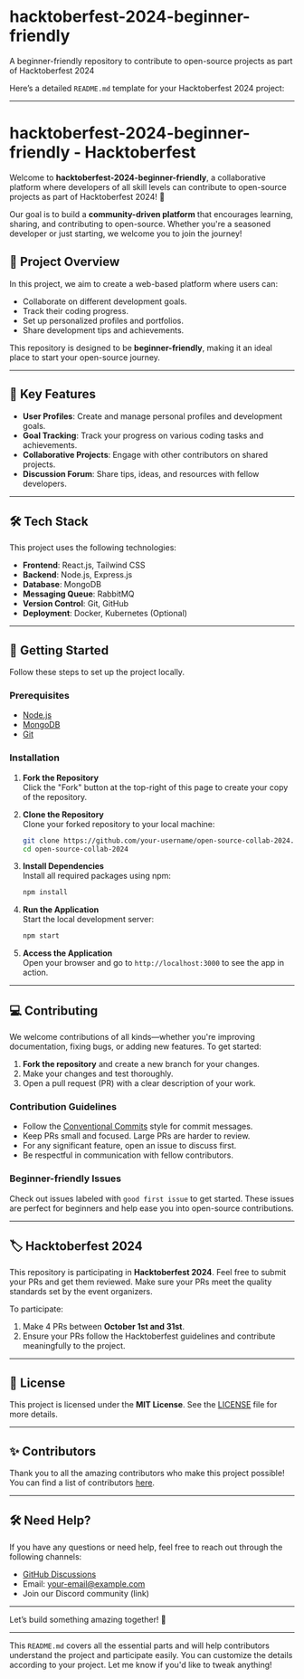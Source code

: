 # hacktoberfest-2024-beginner-friendly
A beginner-friendly repository to contribute to open-source projects as part of Hacktoberfest 2024



Here’s a detailed `README.md` template for your Hacktoberfest 2024 project:

---

# hacktoberfest-2024-beginner-friendly - Hacktoberfest

Welcome to **hacktoberfest-2024-beginner-friendly**, a collaborative platform where developers of all skill levels can contribute to open-source projects as part of Hacktoberfest 2024! 🎉

Our goal is to build a **community-driven platform** that encourages learning, sharing, and contributing to open-source. Whether you're a seasoned developer or just starting, we welcome you to join the journey!

## 🚀 Project Overview

In this project, we aim to create a web-based platform where users can:
- Collaborate on different development goals.
- Track their coding progress.
- Set up personalized profiles and portfolios.
- Share development tips and achievements.

This repository is designed to be **beginner-friendly**, making it an ideal place to start your open-source journey.

---

## 🎯 Key Features
- **User Profiles**: Create and manage personal profiles and development goals.
- **Goal Tracking**: Track your progress on various coding tasks and achievements.
- **Collaborative Projects**: Engage with other contributors on shared projects.
- **Discussion Forum**: Share tips, ideas, and resources with fellow developers.

---

## 🛠 Tech Stack

This project uses the following technologies:
- **Frontend**: React.js, Tailwind CSS
- **Backend**: Node.js, Express.js
- **Database**: MongoDB
- **Messaging Queue**: RabbitMQ
- **Version Control**: Git, GitHub
- **Deployment**: Docker, Kubernetes (Optional)

---

## 🚀 Getting Started

Follow these steps to set up the project locally.

### Prerequisites

- [Node.js](https://nodejs.org/en/download/)
- [MongoDB](https://www.mongodb.com/)
- [Git](https://git-scm.com/)

### Installation

1. **Fork the Repository**  
   Click the "Fork" button at the top-right of this page to create your copy of the repository.

2. **Clone the Repository**  
   Clone your forked repository to your local machine:
   ```bash
   git clone https://github.com/your-username/open-source-collab-2024.git
   cd open-source-collab-2024
   ```

3. **Install Dependencies**  
   Install all required packages using npm:
   ```bash
   npm install
   ```

4. **Run the Application**  
   Start the local development server:
   ```bash
   npm start
   ```

5. **Access the Application**  
   Open your browser and go to `http://localhost:3000` to see the app in action.

---

## 💻 Contributing

We welcome contributions of all kinds—whether you're improving documentation, fixing bugs, or adding new features. To get started:

1. **Fork the repository** and create a new branch for your changes.
2. Make your changes and test thoroughly.
3. Open a pull request (PR) with a clear description of your work.

### Contribution Guidelines

- Follow the [Conventional Commits](https://www.conventionalcommits.org/en/v1.0.0/) style for commit messages.
- Keep PRs small and focused. Large PRs are harder to review.
- For any significant feature, open an issue to discuss first.
- Be respectful in communication with fellow contributors.

### Beginner-friendly Issues
Check out issues labeled with `good first issue` to get started. These issues are perfect for beginners and help ease you into open-source contributions.

---

## 🏷 Hacktoberfest 2024

This repository is participating in **Hacktoberfest 2024**. Feel free to submit your PRs and get them reviewed. Make sure your PRs meet the quality standards set by the event organizers.

To participate:
1. Make 4 PRs between **October 1st and 31st**.
2. Ensure your PRs follow the Hacktoberfest guidelines and contribute meaningfully to the project.

---

## 📄 License

This project is licensed under the **MIT License**. See the [LICENSE](LICENSE) file for more details.

---

## ✨ Contributors

Thank you to all the amazing contributors who make this project possible! You can find a list of contributors [here](https://github.com/your-username/open-source-collab-2024/graphs/contributors).

---

## 🛠 Need Help?

If you have any questions or need help, feel free to reach out through the following channels:
- [GitHub Discussions](https://github.com/your-username/open-source-collab-2024/discussions)
- Email: your-email@example.com
- Join our Discord community (link)

---

Let’s build something amazing together! 🎉

---

This `README.md` covers all the essential parts and will help contributors understand the project and participate easily. You can customize the details according to your project. Let me know if you'd like to tweak anything!